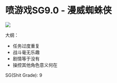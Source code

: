 # 喷游戏SG9.0 - 漫威蜘蛛侠

![](https://www.colorgamer.com/usr/uploads/2019/07/1782787085.jpg)

大纲：

+ 任务过度重复
+ 战斗毫无乐趣
+ 剧情等于没有
+ 操控其他角色意义何在

SG(Shit Grade): 9